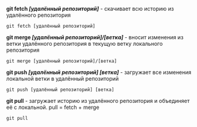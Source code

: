 **git fetch *[удалённый репозиторий]*** - скачивает всю историю из удалённого репозитория

```bash=
git fetch [удалённый репозиторий]
```

**git merge *[удалённый репозиторий]/[ветка]*** - вносит изменения из ветки удалённого репозитория в текущую ветку локального репозитория

```bash=
git merge [удалённый репозиторий]/[ветка]
```

**git push *[удалённый репозиторий] [ветка]*** - загружает все изменения локальной ветки в удалённый репозиторий

```bash=
git push [удалённый репозиторий] [ветка]
```

**git pull** - загружает историю из удалённого репозитория и объединяет её с локальной. pull = fetch + merge

```bash=
git pull
```